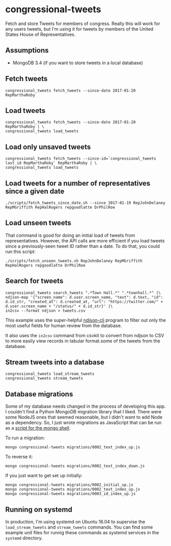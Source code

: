 congressional-tweets
====================

Fetch and store Tweets for members of congress.  Really this will work for any users tweets, but I'm using it for tweets by members of the United States House of Representatives.

Assumptions
-----------

* MongoDB 3.4 (if you want to store tweets in a local database)

Fetch tweets
------------

    congressional_tweets fetch_tweets --since-date 2017-01-20 RepMarthaRoby

Load tweets
-----------

    congressional_tweets fetch_tweets --since-date 2017-01-20 RepMarthaRoby | \
    congressional_tweets load_tweets

Load only unsaved tweets
------------------------

    congressional_tweets fetch_tweets --since-id=`congressional_tweets last_id RepMarthaRoby` RepMarthaRoby | \
    congressional_tweets load_tweets

Load tweets for a number of representatives since a given date
--------------------------------------------------------------

    ./scripts/fetch_tweets_since_date.sh --since 2017-01-19 RepJohnDelaney RepMGriffith RepHalRogers repgoodlatte DrPhilRoe

Load unseen tweets
------------------

That command is good for doing an initial load of tweets from representatives.  However, the API calls are more efficient if you load tweets since a previously-seen tweet ID rather than a date.  To do that, you could run this script:

    ./scripts/fetch_unseen_tweets.sh RepJohnDelaney RepMGriffith RepHalRogers repgoodlatte DrPhilRoe

Search for tweets
-----------------

    congressional_tweets search_tweets ".*Town Hall.*" ".*townhall.*" |\
    ndjson-map '{"screen_name": d.user.screen_name, "text": d.text, "id": d.id_str, "created_at": d.created_at, "url": "https://twitter.com/" + d.user.screen_name + "/status/" + d.id_str}' |\
    in2csv --format ndjson > tweets.csv

This example uses the super-helpful [ndjson-cli](https://github.com/mbostock/ndjson-cli) program to filter out only the most useful fields for human review from the database.

It also uses the `in2csv` command from csvkit to convert from ndjson to CSV to more easily view records in tabular format.some of the tweets from the database.

Stream tweets into a database
-----------------------------

    congressional_tweets load_stream_tweets
    congressional_tweets stream_tweets

Database migrations
-------------------

Some of my database needs changed in the process of developing this app.  I couldn't find a Python MongoDB migration library that I liked.  There were some NodeJS ones that seemed reasonable, but I didn't want to add Node as a dependency.  So, I just wrote migrations as JavaScript that can be run as a [script for the mongo shell](https://docs.mongodb.com/manual/tutorial/write-scripts-for-the-mongo-shell/).

To run a migration:

    mongo congressional-tweets migrations/0002_text_index_up.js

To reverse it:

    mongo congressional-tweets migrations/0002_text_index_down.js

If you just want to get set up initially:

    mongo congressional-tweets migrations/0002_initial_up.js
    mongo congressional-tweets migrations/0002_text_index_up.js
    mongo congressional-tweets migrations/0003_id_index_up.js

Running on systemd
------------------

In production, I'm using systemd on Ubuntu 16.04 to supervise the `load_stream_tweets` and `stream_tweets` commands.  You can find some example unit files for runnig these commands as systemd services in the `systemd` directory.
